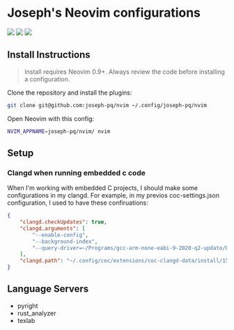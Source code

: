 # Joseph's Neovim configurations

<a href="https://dotfyle.com/joseph-pq/nvim"><img src="https://dotfyle.com/joseph-pq/nvim/badges/plugins?style=flat" /></a>
<a href="https://dotfyle.com/joseph-pq/nvim"><img src="https://dotfyle.com/joseph-pq/nvim/badges/leaderkey?style=flat" /></a>
<a href="https://dotfyle.com/joseph-pq/nvim"><img src="https://dotfyle.com/joseph-pq/nvim/badges/plugin-manager?style=flat" /></a>


## Install Instructions

 > Install requires Neovim 0.9+. Always review the code before installing a configuration.

Clone the repository and install the plugins:

```sh
git clone git@github.com:joseph-pq/nvim ~/.config/joseph-pq/nvim
```

Open Neovim with this config:

```sh
NVIM_APPNAME=joseph-pq/nvim/ nvim
```

## Setup

### Clangd when running embedded c code

When I'm working with embedded C projects, I should make some configurations
in my clangd. For example, in my previos coc-settings.json configuration, I
used to have these confiruations:

```json
{
	"clangd.checkUpdates": true,
	"clangd.arguments": [
		"--enable-config",
		"--background-index",
		"--query-driver=~/Programs/gcc-arm-none-eabi-9-2020-q2-update/bin/arm-none-eabi-gcc,~/.espressif/tools/xtensa-esp32-elf/esp-2021r2-8.4.0/xtensa-esp32-elf/bin/xtensa-esp32-elf-gcc"
	],
	"clangd.path": "~/.config/coc/extensions/coc-clangd-data/install/15.0.6/clangd_15.0.6/bin/clangd",
}
```

## Language Servers

+ pyright
+ rust_analyzer
+ texlab
